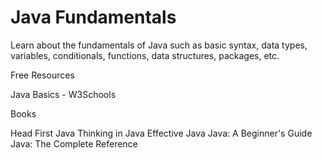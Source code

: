 # Java Fundamentals

Learn about the fundamentals of Java such as basic syntax, data types, variables, conditionals, functions, data structures, packages, etc. 

<ResourceGroupTitle>Free Resources</ResourceGroupTitle>

<BadgeLink colorScheme='yellow' badgeText='Read' href='https://www.w3schools.com/java/'>Java Basics - W3Schools</BadgeLink>

<ResourceGroupTitle>Books</ResourceGroupTitle>

<BadgeLink colorScheme='purple' badgeText='Book' href='https://www.amazon.co.uk/Head-First-Java-3rd-Brain-Friendly/dp/1491910771'>Head First Java</BadgeLink>
<BadgeLink colorScheme='purple' badgeText='Book' href='https://www.amazon.co.uk/Thinking-Java-Eckel-Bruce-February/dp/B00IBON6C6'>Thinking in Java</BadgeLink>
<BadgeLink colorScheme='purple' badgeText='Book' href='https://www.amazon.com/Effective-Java-Joshua-Bloch/dp/0134685997'>Effective Java</BadgeLink>
<BadgeLink colorScheme='purple' badgeText='Book' href='https://www.amazon.co.uk/Java-Beginners-Guide-Herbert-Schildt/dp/1260463559'>Java: A Beginner's Guide</BadgeLink>
<BadgeLink colorScheme='purple' badgeText='Book' href='https://www.amazon.co.uk/gp/product/B09JL8BMK7/ref=dbs_a_def_rwt_bibl_vppi_i2'>Java: The Complete Reference</BadgeLink>
